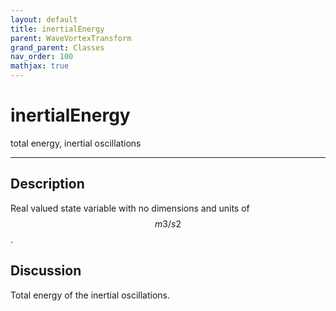 ```yaml
---
layout: default
title: inertialEnergy
parent: WaveVortexTransform
grand_parent: Classes
nav_order: 100
mathjax: true
---
```


#  inertialEnergy

total energy, inertial oscillations


---

## Description
Real valued state variable with no dimensions and units of $$m3/s2$$.

## Discussion

Total energy of the inertial oscillations.

